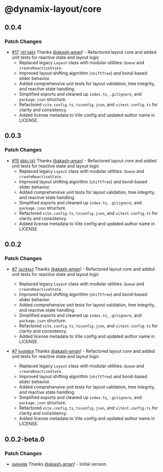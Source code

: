 # @dynamix-layout/core

## 0.0.4

### Patch Changes

- [#17](https://github.com/akash-aman/dynamix-layout/pull/17) [`70f3483`](https://github.com/akash-aman/dynamix-layout/commit/70f3483dd634f3c46b539fc8900b91a4913993ed) Thanks [@akash-aman](https://github.com/akash-aman)! - Refactored layout core and added unit tests for reactive state and layout logic
    - Replaced legacy `Layout` class with modular utilities: `Queue` and `createReactiveState`.
    - Improved layout shifting algorithm (`shiftTree`) and bond-based slider behavior.
    - Added comprehensive unit tests for layout validation, tree integrity, and reactive state handling.
    - Simplified exports and cleaned up `index.ts`, `.gitignore`, and `package.json` structure.
    - Refactored `vite.config.ts`, `tsconfig.json`, and `vitest.config.ts` for clarity and consistency.
    - Added license metadata to Vite config and updated author name in LICENSE.

## 0.0.3

### Patch Changes

- [#15](https://github.com/akash-aman/dynamix-layout/pull/15) [`886c18f`](https://github.com/akash-aman/dynamix-layout/commit/886c18ffd3efa00349f5f61ce1044a41dcbe68e8) Thanks [@akash-aman](https://github.com/akash-aman)! - Refactored layout core and added unit tests for reactive state and layout logic
    - Replaced legacy `Layout` class with modular utilities: `Queue` and `createReactiveState`.
    - Improved layout shifting algorithm (`shiftTree`) and bond-based slider behavior.
    - Added comprehensive unit tests for layout validation, tree integrity, and reactive state handling.
    - Simplified exports and cleaned up `index.ts`, `.gitignore`, and `package.json` structure.
    - Refactored `vite.config.ts`, `tsconfig.json`, and `vitest.config.ts` for clarity and consistency.
    - Added license metadata to Vite config and updated author name in LICENSE.

## 0.0.2

### Patch Changes

- [#7](https://github.com/akash-aman/dynamix-layout/pull/7) [`3e294a3`](https://github.com/akash-aman/dynamix-layout/commit/3e294a3d3f85986ad2348debc51a0d50e6287ecd) Thanks [@akash-aman](https://github.com/akash-aman)! - Refactored layout core and added unit tests for reactive state and layout logic
    - Replaced legacy `Layout` class with modular utilities: `Queue` and `createReactiveState`.
    - Improved layout shifting algorithm (`shiftTree`) and bond-based slider behavior.
    - Added comprehensive unit tests for layout validation, tree integrity, and reactive state handling.
    - Simplified exports and cleaned up `index.ts`, `.gitignore`, and `package.json` structure.
    - Refactored `vite.config.ts`, `tsconfig.json`, and `vitest.config.ts` for clarity and consistency.
    - Added license metadata to Vite config and updated author name in LICENSE.

- [#7](https://github.com/akash-aman/dynamix-layout/pull/7) [`6ed48b4`](https://github.com/akash-aman/dynamix-layout/commit/6ed48b4dc50d896c801c77b0293580e808f036ec) Thanks [@akash-aman](https://github.com/akash-aman)! - Refactored layout core and added unit tests for reactive state and layout logic
    - Replaced legacy `Layout` class with modular utilities: `Queue` and `createReactiveState`.
    - Improved layout shifting algorithm (`shiftTree`) and bond-based slider behavior.
    - Added comprehensive unit tests for layout validation, tree integrity, and reactive state handling.
    - Simplified exports and cleaned up `index.ts`, `.gitignore`, and `package.json` structure.
    - Refactored `vite.config.ts`, `tsconfig.json`, and `vitest.config.ts` for clarity and consistency.
    - Added license metadata to Vite config and updated author name in LICENSE.

## 0.0.2-beta.0

### Patch Changes

- [`de04496`](https://github.com/akash-aman/dynamix-layout/commit/de044969c2e47c254ced7113c4751a3127fba9d5) Thanks [@akash-aman](https://github.com/akash-aman)! - initial version.
